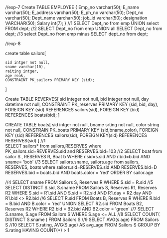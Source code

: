 
//exp-7
Create TABLE EMPLOYEE {
    Emp_no varchar(50);
    E_name varchar(50);
    E_address varchar(50);
    E_ph_no varchar(50);
    Dept_no varchar(50);
    Dept_name varchar(50);
    job_id varchar(50);
    designation VARCHAR(50);
    Salary int(7);
}
//1
SELECT Dept_no from emp UNION select FROM dept;
//2
SELECT Dept_no from emp UNION all SELECT Dept_no from dept;
//3
select Dept_no from emp minus SELECT dept_no from dept;

//exp-8

create table sailors[

    sid intger not null,
    sname varchar(10),
    raiting intger,
    age reak,
    CONSTRAINT PK_sailors PRIMARY KEY (sid);
]

Create TABLE REVERVES[
     sid integer not null,
bid integer not null,
day datetime not null,
CONSTRAINT PK_reserves PRIMARY KEY (sid, bid, day),
FOREIGN KEY (sid) REFERENCES sailors(sid),
FOREIGN KEY (bid) REFERENCES boats(bid);
]

CREATE TABLE boats[
    sid intger not null,
    bname srting not null,
    color string not null,
    CONSTRAIN PK_boats PRIMARY KEY (sid,bname,color),
    FOREIGN KEY (sid) REFERENCES sailors(sid),
    FOREIGN KEY(sid) REFERENCES RESERVES(sid)
    ]
//1    
SELECT sailors* from sailors,RESERVES  where PK_sailors.sid=REVERVES.sid and RESERVES.bid=103 
//2
SELECT boat from sailor S , RESERVES R, Boat b WHERE r.sid=s.sid AND r.bid=b.bid AND
 sname= 'bob'
//3
SELECT sailors.sname, sailors.age from sailors, RESERVES, boats where sailors.sid=RESERVES.sid AND RESERVES.bid=D RESERVES.bid = boats.bid AND boats.color = 'red'
ORDER BY sailor.age

//4
SELECT sname FROM Sailors S, Reserves R WHERE S.sid = R.sid
//5
SELECT DISTINCT S.sid, S.sname FROM Sailors S, Reserves R1, Reserves R2
WHERE S.sid = R1.sid AND S.sid = R2.sid AND R1.day = R2.day AND R1.bid <> R2.bid
//6
SELECT R.sid FROM Boats B, Reserves R WHERE R.bid = B.bid 
AND B.color = 'red'
UNION SELECT R2.sid FROM Boats B2, Reserves R2
WHERE R2.bid = B2.bid AND B2.color = 'green'
//7
SELECT S.sname, S.age
FROM Sailors S
WHERE S.age <= ALL 
//8
SELECT COUNT( DISTINCT S.sname )
FROM Sailors S
//9
SELECT AVG(s.age)
FROM Sailors S
//10
SELECT S.rating, AVG(S.age) AS avg_age
FROM Sailors S
GROUP BY S.rating
HAVING COUNT(*) > 1
